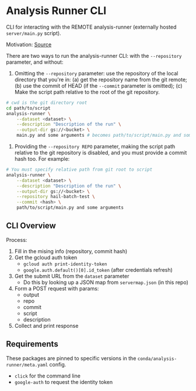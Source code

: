 # Analysis Runner CLI

CLI for interacting with the REMOTE analysis-runner (externally hosted `server/main.py` script).

Motivation: [Source](https://github.com/populationgenomics/analysis-runner/issues/8)

There are two ways to run the analysis-runner CLI: with the `--repository` parameter, and without:

1. Omitting the `--repository` parameter: use the repository of the local directory that you're in: (a) get the repository name from the git remote; (b) use the commit of HEAD (if the `--commit` parameter is omitted); (c) Make the script path relative to the root of the git repository.

  ```bash
  # cwd is the git directory root
  cd path/to/script
  analysis-runner \
      --dataset <dataset> \
      --description "Description of the run" \
      --output-dir gs://<bucket> \
      main.py and some arguments # becomes path/to/script/main.py and some arugments
  ```

1. Providing the `--repository REPO` parameter, making the script path relative to the git repository is disabled, and you must provide a commit hash too. For example:

  ```bash
  # You must specify relative path from git root to script
  analysis-runner \
      --dataset <dataset> \
      --description "Description of the run" \
      --output-dir gs://<bucket> \
      --repository hail-batch-test \
      --commit <hash> \
      path/to/script/main.py and some arguments
  ```

## CLI Overview

Process:

1. Fill in the mising info (repository, commit hash)
2. Get the gcloud auth token
    * `gcloud auth print-identity-token`
    * `google.auth.default()[0].id_token` (after credentials refresh)
3. Get the submit URL from the `dataset` parameter
    * Do this by looking up a JSON map from `servermap.json` (in this repo)
4. Form a POST request with params:
    * output
    * repo
    * commit
    * script
    * description
5. Collect and print response

## Requirements

These packages are pinned to specific versions in the `conda/analysis-runner/meta.yaml` config.

* `click` for the command line
* `google-auth` to request the identity token
